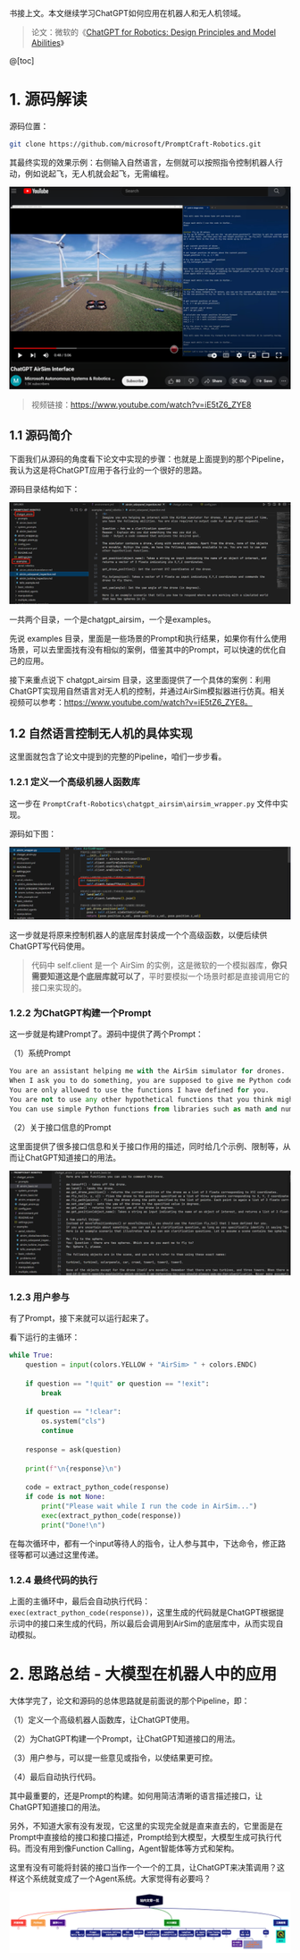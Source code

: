 
书接上文。本文继续学习ChatGPT如何应用在机器人和无人机领域。

> 论文：微软的《[ChatGPT for Robotics: Design Principles and Model Abilities](https://www.microsoft.com/en-us/research/uploads/prod/2023/02/ChatGPT___Robotics.pdf)》

@[toc]





# 1. 源码解读

源码位置：

```bash
git clone https://github.com/microsoft/PromptCraft-Robotics.git
```

其最终实现的效果示例：右侧输入自然语言，左侧就可以按照指令控制机器人行动，例如说起飞，无人机就会起飞，无需编程。

![alt text](image-16.png)

> 视频链接：https://www.youtube.com/watch?v=iE5tZ6_ZYE8


## 1.1 源码简介

下面我们从源码的角度看下论文中实现的步骤：也就是上面提到的那个Pipeline，我认为这是将ChatGPT应用于各行业的一个很好的思路。

源码目录结构如下：

![alt text](image-17.png)

一共两个目录，一个是chatgpt_airsim，一个是examples。

先说 examples 目录，里面是一些场景的Prompt和执行结果，如果你有什么使用场景，可以去里面找有没有相似的案例，借鉴其中的Prompt，可以快速的优化自己的应用。

接下来重点说下 chatgpt_airsim 目录，这里面提供了一个具体的案例：利用ChatGPT实现用自然语言对无人机的控制，并通过AirSim模拟器进行仿真。相关视频可以参考：https://www.youtube.com/watch?v=iE5tZ6_ZYE8。

## 1.2 自然语言控制无人机的具体实现

这里面就包含了论文中提到的完整的Pipeline，咱们一步步看。

### 1.2.1 定义一个高级机器人函数库

这一步在 `PromptCraft-Robotics\chatgpt_airsim\airsim_wrapper.py` 文件中实现。

源码如下图：

![alt text](image-18.png)

这一步就是将原来控制机器人的底层库封装成一个个高级函数，以便后续供ChatGPT写代码使用。

> 代码中 self.client 是一个 AirSim 的实例，这是微软的一个模拟器库，**你只需要知道这是个底层库就可以了**，平时要模拟一个场景时都是直接调用它的接口来实现的。

### 1.2.2 为ChatGPT构建一个Prompt

这一步就是构建Prompt了。源码中提供了两个Prompt：

（1）系统Prompt

```python
You are an assistant helping me with the AirSim simulator for drones.
When I ask you to do something, you are supposed to give me Python code that is needed to achieve that task using AirSim and then an explanation of what that code does.
You are only allowed to use the functions I have defined for you.
You are not to use any other hypothetical functions that you think might exist.
You can use simple Python functions from libraries such as math and numpy.
```

（2）关于接口信息的Prompt

这里面提供了很多接口信息和关于接口作用的描述，同时给几个示例、限制等，从而让ChatGPT知道接口的用法。

![alt text](image-19.png)
   

### 1.2.3 用户参与

有了Prompt，接下来就可以运行起来了。

看下运行的主循环：

```python
while True:
    question = input(colors.YELLOW + "AirSim> " + colors.ENDC)

    if question == "!quit" or question == "!exit":
        break

    if question == "!clear":
        os.system("cls")
        continue

    response = ask(question)

    print(f"\n{response}\n")

    code = extract_python_code(response)
    if code is not None:
        print("Please wait while I run the code in AirSim...")
        exec(extract_python_code(response))
        print("Done!\n")
```

在每次循环中，都有一个input等待人的指令，让人参与其中，下达命令，修正路径等都可以通过这里传递。


### 1.2.4 最终代码的执行
   
上面的主循环中，最后会自动执行代码：`exec(extract_python_code(response))`，这里生成的代码就是ChatGPT根据提示词中的接口来生成的代码，所以最后会调用到AirSim的底层库中，从而实现自动模拟。



# 2. 思路总结 - 大模型在机器人中的应用

大体学完了，论文和源码的总体思路就是前面说的那个Pipeline，即：

（1）定义一个高级机器人函数库，让ChatGPT使用。

（2）为ChatGPT构建一个Prompt，让ChatGPT知道接口的用法。

（3）用户参与，可以提一些意见或指令，以使结果更可控。

（4）最后自动执行代码。

其中最重要的，还是Prompt的构建。如何用简洁清晰的语言描述接口，让ChatGPT知道接口的用法。

另外，不知道大家有没有发现，它这里的实现完全就是直来直去的，它里面是在Prompt中直接给的接口和接口描述，Prompt给到大模型，大模型生成可执行代码。而没有用到像Function Calling，Agent智能体等方式和架构。

这里有没有可能将封装的接口当作一个一个的工具，让ChatGPT来决策调用？这样这个系统就变成了一个Agent系统。大家觉得有必要吗？



![alt text](image-20.png)